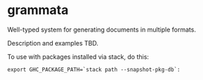 # grammata

Well-typed system for generating documents in multiple formats.

Description and examples TBD.

To use with packages installed via stack, do this:

    export GHC_PACKAGE_PATH=`stack path --snapshot-pkg-db`:


